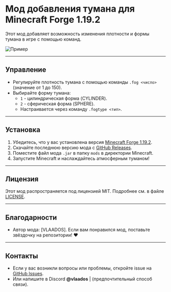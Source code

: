 # Мод добавления тумана для Minecraft Forge 1.19.2

Этот мод добавляет возможность изменения плотности и формы тумана в игре с помощью команд.

![Пример](https://cdn.discordapp.com/attachments/1028743511266308158/1322227827755585617/image.png?ex=67701c1f&is=676eca9f&hm=5a4dcbad6d8ff3564ca07d365586791e97701009a6e36c52dfe5238c28812a6b&)

---

## Управление

- Регулируйте плотность тумана с помощью команды `.fog <число>` (значение от 1 до 150).
- Выбирайте форму тумана:
  - `1` - цилиндрическая форма (CYLINDER).
  - `2` - сферическая форма (SPHERE).
  - Настраивается через команду `.fogtype <тип>`.

---

## Установка

1. Убедитесь, что у вас установлена версия [Minecraft Forge 1.19.2](https://files.minecraftforge.net/net/minecraftforge/forge/1.19.2/).
2. Скачайте последнюю версию мода с [GitHub Releases](https://github.com/VLAADOS1/FogDist-forge-1.19.2/releases/).
3. Поместите файл мода `.jar` в папку `mods` в директории Minecraft.
4. Запустите Minecraft и наслаждайтесь атмосферным туманом!

---

## Лицензия

Этот мод распространяется под лицензией MIT. Подробнее см. в файле [LICENSE](LICENSE).

---

## Благодарности

- Автор мода: [VLAADOS]. Если вам понравился мод, поставьте звёздочку на репозитории! ❤️

---

## Контакты

- Если у вас возникли вопросы или проблемы, откройте issue на [GitHub Issues](https://github.com/VLAADOS1/FogDist-forge-1.19.2/issues).
- Или напишите в Discord **@vlaados** | (предпочтительный способ связи).
